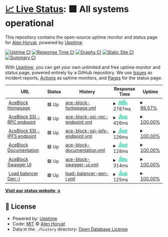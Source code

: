 # [📈 Live Status](https://alenhorvat.github.io/aceblock-monitoring): <!--live status--> **🟩 All systems operational**

This repository contains the open-source uptime monitor and status page for [Alen Horvat](https://www.linkedin.com/in/alen-horvat-0418b551), powered by [Upptime](https://github.com/upptime/upptime).

[![Uptime CI](https://github.com/alenhorvat/aceblock-monitoring/workflows/Uptime%20CI/badge.svg)](https://github.com/alenhorvat/aceblock-monitoring/actions?query=workflow%3A%22Uptime+CI%22)
[![Response Time CI](https://github.com/alenhorvat/aceblock-monitoring/workflows/Response%20Time%20CI/badge.svg)](https://github.com/alenhorvat/aceblock-monitoring/actions?query=workflow%3A%22Response+Time+CI%22)
[![Graphs CI](https://github.com/alenhorvat/aceblock-monitoring/workflows/Graphs%20CI/badge.svg)](https://github.com/alenhorvat/aceblock-monitoring/actions?query=workflow%3A%22Graphs+CI%22)
[![Static Site CI](https://github.com/alenhorvat/aceblock-monitoring/workflows/Static%20Site%20CI/badge.svg)](https://github.com/alenhorvat/aceblock-monitoring/actions?query=workflow%3A%22Static+Site+CI%22)
[![Summary CI](https://github.com/alenhorvat/aceblock-monitoring/workflows/Summary%20CI/badge.svg)](https://github.com/alenhorvat/aceblock-monitoring/actions?query=workflow%3A%22Summary+CI%22)

With [Upptime](https://upptime.js.org), you can get your own unlimited and free uptime monitor and status page, powered entirely by a GitHub repository. We use [Issues](https://github.com/alenhorvat/aceblock-monitoring/issues) as incident reports, [Actions](https://github.com/alenhorvat/aceblock-monitoring/actions) as uptime monitors, and [Pages](https://alenhorvat.github.io/aceblock-monitoring) for the status page.

<!--start: status pages-->
<!-- This summary is generated by Upptime (https://github.com/upptime/upptime) -->
<!-- Do not edit this manually, your changes will be overwritten -->
<!-- prettier-ignore -->
| URL | Status | History | Response Time | Uptime |
| --- | ------ | ------- | ------------- | ------ |
| <img alt="" src="https://favicons.githubusercontent.com/www.aceblock.com" height="13"> [AceBlock Homepage](https://www.aceblock.com/) | 🟩 Up | [ace-block-homepage.yml](https://github.com/alenhorvat/aceblock-monitoring/commits/HEAD/history/ace-block-homepage.yml) | <details><summary><img alt="Response time graph" src="./graphs/ace-block-homepage/response-time-week.png" height="20"> 2787ms</summary><br><a href="https://alenhorvat.github.io/aceblock-monitoring/history/ace-block-homepage"><img alt="Response time 2685" src="https://img.shields.io/endpoint?url=https%3A%2F%2Fraw.githubusercontent.com%2Falenhorvat%2Faceblock-monitoring%2FHEAD%2Fapi%2Face-block-homepage%2Fresponse-time.json"></a><br><a href="https://alenhorvat.github.io/aceblock-monitoring/history/ace-block-homepage"><img alt="24-hour response time 2322" src="https://img.shields.io/endpoint?url=https%3A%2F%2Fraw.githubusercontent.com%2Falenhorvat%2Faceblock-monitoring%2FHEAD%2Fapi%2Face-block-homepage%2Fresponse-time-day.json"></a><br><a href="https://alenhorvat.github.io/aceblock-monitoring/history/ace-block-homepage"><img alt="7-day response time 2787" src="https://img.shields.io/endpoint?url=https%3A%2F%2Fraw.githubusercontent.com%2Falenhorvat%2Faceblock-monitoring%2FHEAD%2Fapi%2Face-block-homepage%2Fresponse-time-week.json"></a><br><a href="https://alenhorvat.github.io/aceblock-monitoring/history/ace-block-homepage"><img alt="30-day response time 2685" src="https://img.shields.io/endpoint?url=https%3A%2F%2Fraw.githubusercontent.com%2Falenhorvat%2Faceblock-monitoring%2FHEAD%2Fapi%2Face-block-homepage%2Fresponse-time-month.json"></a><br><a href="https://alenhorvat.github.io/aceblock-monitoring/history/ace-block-homepage"><img alt="1-year response time 2685" src="https://img.shields.io/endpoint?url=https%3A%2F%2Fraw.githubusercontent.com%2Falenhorvat%2Faceblock-monitoring%2FHEAD%2Fapi%2Face-block-homepage%2Fresponse-time-year.json"></a></details> | <details><summary><a href="https://alenhorvat.github.io/aceblock-monitoring/history/ace-block-homepage">99.57%</a></summary><a href="https://alenhorvat.github.io/aceblock-monitoring/history/ace-block-homepage"><img alt="All-time uptime 99.68%" src="https://img.shields.io/endpoint?url=https%3A%2F%2Fraw.githubusercontent.com%2Falenhorvat%2Faceblock-monitoring%2FHEAD%2Fapi%2Face-block-homepage%2Fuptime.json"></a><br><a href="https://alenhorvat.github.io/aceblock-monitoring/history/ace-block-homepage"><img alt="24-hour uptime 100.00%" src="https://img.shields.io/endpoint?url=https%3A%2F%2Fraw.githubusercontent.com%2Falenhorvat%2Faceblock-monitoring%2FHEAD%2Fapi%2Face-block-homepage%2Fuptime-day.json"></a><br><a href="https://alenhorvat.github.io/aceblock-monitoring/history/ace-block-homepage"><img alt="7-day uptime 99.57%" src="https://img.shields.io/endpoint?url=https%3A%2F%2Fraw.githubusercontent.com%2Falenhorvat%2Faceblock-monitoring%2FHEAD%2Fapi%2Face-block-homepage%2Fuptime-week.json"></a><br><a href="https://alenhorvat.github.io/aceblock-monitoring/history/ace-block-homepage"><img alt="30-day uptime 99.68%" src="https://img.shields.io/endpoint?url=https%3A%2F%2Fraw.githubusercontent.com%2Falenhorvat%2Faceblock-monitoring%2FHEAD%2Fapi%2Face-block-homepage%2Fuptime-month.json"></a><br><a href="https://alenhorvat.github.io/aceblock-monitoring/history/ace-block-homepage"><img alt="1-year uptime 99.68%" src="https://img.shields.io/endpoint?url=https%3A%2F%2Fraw.githubusercontent.com%2Falenhorvat%2Faceblock-monitoring%2FHEAD%2Fapi%2Face-block-homepage%2Fuptime-year.json"></a></details>
| <img alt="" src="https://favicons.githubusercontent.com/ssi.aceblock.com" height="13"> [AceBlock SSI - RPC endpoint](https://ssi.aceblock.com/rpc) | 🟩 Up | [ace-block-ssi-rpc-endpoint.yml](https://github.com/alenhorvat/aceblock-monitoring/commits/HEAD/history/ace-block-ssi-rpc-endpoint.yml) | <details><summary><img alt="Response time graph" src="./graphs/ace-block-ssi-rpc-endpoint/response-time-week.png" height="20"> 426ms</summary><br><a href="https://alenhorvat.github.io/aceblock-monitoring/history/ace-block-ssi-rpc-endpoint"><img alt="Response time 494" src="https://img.shields.io/endpoint?url=https%3A%2F%2Fraw.githubusercontent.com%2Falenhorvat%2Faceblock-monitoring%2FHEAD%2Fapi%2Face-block-ssi-rpc-endpoint%2Fresponse-time.json"></a><br><a href="https://alenhorvat.github.io/aceblock-monitoring/history/ace-block-ssi-rpc-endpoint"><img alt="24-hour response time 380" src="https://img.shields.io/endpoint?url=https%3A%2F%2Fraw.githubusercontent.com%2Falenhorvat%2Faceblock-monitoring%2FHEAD%2Fapi%2Face-block-ssi-rpc-endpoint%2Fresponse-time-day.json"></a><br><a href="https://alenhorvat.github.io/aceblock-monitoring/history/ace-block-ssi-rpc-endpoint"><img alt="7-day response time 426" src="https://img.shields.io/endpoint?url=https%3A%2F%2Fraw.githubusercontent.com%2Falenhorvat%2Faceblock-monitoring%2FHEAD%2Fapi%2Face-block-ssi-rpc-endpoint%2Fresponse-time-week.json"></a><br><a href="https://alenhorvat.github.io/aceblock-monitoring/history/ace-block-ssi-rpc-endpoint"><img alt="30-day response time 494" src="https://img.shields.io/endpoint?url=https%3A%2F%2Fraw.githubusercontent.com%2Falenhorvat%2Faceblock-monitoring%2FHEAD%2Fapi%2Face-block-ssi-rpc-endpoint%2Fresponse-time-month.json"></a><br><a href="https://alenhorvat.github.io/aceblock-monitoring/history/ace-block-ssi-rpc-endpoint"><img alt="1-year response time 494" src="https://img.shields.io/endpoint?url=https%3A%2F%2Fraw.githubusercontent.com%2Falenhorvat%2Faceblock-monitoring%2FHEAD%2Fapi%2Face-block-ssi-rpc-endpoint%2Fresponse-time-year.json"></a></details> | <details><summary><a href="https://alenhorvat.github.io/aceblock-monitoring/history/ace-block-ssi-rpc-endpoint">100.00%</a></summary><a href="https://alenhorvat.github.io/aceblock-monitoring/history/ace-block-ssi-rpc-endpoint"><img alt="All-time uptime 99.77%" src="https://img.shields.io/endpoint?url=https%3A%2F%2Fraw.githubusercontent.com%2Falenhorvat%2Faceblock-monitoring%2FHEAD%2Fapi%2Face-block-ssi-rpc-endpoint%2Fuptime.json"></a><br><a href="https://alenhorvat.github.io/aceblock-monitoring/history/ace-block-ssi-rpc-endpoint"><img alt="24-hour uptime 100.00%" src="https://img.shields.io/endpoint?url=https%3A%2F%2Fraw.githubusercontent.com%2Falenhorvat%2Faceblock-monitoring%2FHEAD%2Fapi%2Face-block-ssi-rpc-endpoint%2Fuptime-day.json"></a><br><a href="https://alenhorvat.github.io/aceblock-monitoring/history/ace-block-ssi-rpc-endpoint"><img alt="7-day uptime 100.00%" src="https://img.shields.io/endpoint?url=https%3A%2F%2Fraw.githubusercontent.com%2Falenhorvat%2Faceblock-monitoring%2FHEAD%2Fapi%2Face-block-ssi-rpc-endpoint%2Fuptime-week.json"></a><br><a href="https://alenhorvat.github.io/aceblock-monitoring/history/ace-block-ssi-rpc-endpoint"><img alt="30-day uptime 99.77%" src="https://img.shields.io/endpoint?url=https%3A%2F%2Fraw.githubusercontent.com%2Falenhorvat%2Faceblock-monitoring%2FHEAD%2Fapi%2Face-block-ssi-rpc-endpoint%2Fuptime-month.json"></a><br><a href="https://alenhorvat.github.io/aceblock-monitoring/history/ace-block-ssi-rpc-endpoint"><img alt="1-year uptime 99.77%" src="https://img.shields.io/endpoint?url=https%3A%2F%2Fraw.githubusercontent.com%2Falenhorvat%2Faceblock-monitoring%2FHEAD%2Fapi%2Face-block-ssi-rpc-endpoint%2Fuptime-year.json"></a></details>
| <img alt="" src="https://favicons.githubusercontent.com/ssi.aceblock.com" height="13"> [AceBlock SSI - IPFS endpoint](https://ssi.aceblock.com/ipfs-api/api/v0/version) | 🟩 Up | [ace-block-ssi-ipfs-endpoint.yml](https://github.com/alenhorvat/aceblock-monitoring/commits/HEAD/history/ace-block-ssi-ipfs-endpoint.yml) | <details><summary><img alt="Response time graph" src="./graphs/ace-block-ssi-ipfs-endpoint/response-time-week.png" height="20"> 126ms</summary><br><a href="https://alenhorvat.github.io/aceblock-monitoring/history/ace-block-ssi-ipfs-endpoint"><img alt="Response time 161" src="https://img.shields.io/endpoint?url=https%3A%2F%2Fraw.githubusercontent.com%2Falenhorvat%2Faceblock-monitoring%2FHEAD%2Fapi%2Face-block-ssi-ipfs-endpoint%2Fresponse-time.json"></a><br><a href="https://alenhorvat.github.io/aceblock-monitoring/history/ace-block-ssi-ipfs-endpoint"><img alt="24-hour response time 112" src="https://img.shields.io/endpoint?url=https%3A%2F%2Fraw.githubusercontent.com%2Falenhorvat%2Faceblock-monitoring%2FHEAD%2Fapi%2Face-block-ssi-ipfs-endpoint%2Fresponse-time-day.json"></a><br><a href="https://alenhorvat.github.io/aceblock-monitoring/history/ace-block-ssi-ipfs-endpoint"><img alt="7-day response time 126" src="https://img.shields.io/endpoint?url=https%3A%2F%2Fraw.githubusercontent.com%2Falenhorvat%2Faceblock-monitoring%2FHEAD%2Fapi%2Face-block-ssi-ipfs-endpoint%2Fresponse-time-week.json"></a><br><a href="https://alenhorvat.github.io/aceblock-monitoring/history/ace-block-ssi-ipfs-endpoint"><img alt="30-day response time 161" src="https://img.shields.io/endpoint?url=https%3A%2F%2Fraw.githubusercontent.com%2Falenhorvat%2Faceblock-monitoring%2FHEAD%2Fapi%2Face-block-ssi-ipfs-endpoint%2Fresponse-time-month.json"></a><br><a href="https://alenhorvat.github.io/aceblock-monitoring/history/ace-block-ssi-ipfs-endpoint"><img alt="1-year response time 161" src="https://img.shields.io/endpoint?url=https%3A%2F%2Fraw.githubusercontent.com%2Falenhorvat%2Faceblock-monitoring%2FHEAD%2Fapi%2Face-block-ssi-ipfs-endpoint%2Fresponse-time-year.json"></a></details> | <details><summary><a href="https://alenhorvat.github.io/aceblock-monitoring/history/ace-block-ssi-ipfs-endpoint">100.00%</a></summary><a href="https://alenhorvat.github.io/aceblock-monitoring/history/ace-block-ssi-ipfs-endpoint"><img alt="All-time uptime 99.77%" src="https://img.shields.io/endpoint?url=https%3A%2F%2Fraw.githubusercontent.com%2Falenhorvat%2Faceblock-monitoring%2FHEAD%2Fapi%2Face-block-ssi-ipfs-endpoint%2Fuptime.json"></a><br><a href="https://alenhorvat.github.io/aceblock-monitoring/history/ace-block-ssi-ipfs-endpoint"><img alt="24-hour uptime 100.00%" src="https://img.shields.io/endpoint?url=https%3A%2F%2Fraw.githubusercontent.com%2Falenhorvat%2Faceblock-monitoring%2FHEAD%2Fapi%2Face-block-ssi-ipfs-endpoint%2Fuptime-day.json"></a><br><a href="https://alenhorvat.github.io/aceblock-monitoring/history/ace-block-ssi-ipfs-endpoint"><img alt="7-day uptime 100.00%" src="https://img.shields.io/endpoint?url=https%3A%2F%2Fraw.githubusercontent.com%2Falenhorvat%2Faceblock-monitoring%2FHEAD%2Fapi%2Face-block-ssi-ipfs-endpoint%2Fuptime-week.json"></a><br><a href="https://alenhorvat.github.io/aceblock-monitoring/history/ace-block-ssi-ipfs-endpoint"><img alt="30-day uptime 99.77%" src="https://img.shields.io/endpoint?url=https%3A%2F%2Fraw.githubusercontent.com%2Falenhorvat%2Faceblock-monitoring%2FHEAD%2Fapi%2Face-block-ssi-ipfs-endpoint%2Fuptime-month.json"></a><br><a href="https://alenhorvat.github.io/aceblock-monitoring/history/ace-block-ssi-ipfs-endpoint"><img alt="1-year uptime 99.77%" src="https://img.shields.io/endpoint?url=https%3A%2F%2Fraw.githubusercontent.com%2Falenhorvat%2Faceblock-monitoring%2FHEAD%2Fapi%2Face-block-ssi-ipfs-endpoint%2Fuptime-year.json"></a></details>
| <img alt="" src="https://favicons.githubusercontent.com/ssi.aceblock.com" height="13"> [AceBlock Documentation](https://ssi.aceblock.com/docs/) | 🟩 Up | [ace-block-documentation.yml](https://github.com/alenhorvat/aceblock-monitoring/commits/HEAD/history/ace-block-documentation.yml) | <details><summary><img alt="Response time graph" src="./graphs/ace-block-documentation/response-time-week.png" height="20"> 128ms</summary><br><a href="https://alenhorvat.github.io/aceblock-monitoring/history/ace-block-documentation"><img alt="Response time 150" src="https://img.shields.io/endpoint?url=https%3A%2F%2Fraw.githubusercontent.com%2Falenhorvat%2Faceblock-monitoring%2FHEAD%2Fapi%2Face-block-documentation%2Fresponse-time.json"></a><br><a href="https://alenhorvat.github.io/aceblock-monitoring/history/ace-block-documentation"><img alt="24-hour response time 113" src="https://img.shields.io/endpoint?url=https%3A%2F%2Fraw.githubusercontent.com%2Falenhorvat%2Faceblock-monitoring%2FHEAD%2Fapi%2Face-block-documentation%2Fresponse-time-day.json"></a><br><a href="https://alenhorvat.github.io/aceblock-monitoring/history/ace-block-documentation"><img alt="7-day response time 128" src="https://img.shields.io/endpoint?url=https%3A%2F%2Fraw.githubusercontent.com%2Falenhorvat%2Faceblock-monitoring%2FHEAD%2Fapi%2Face-block-documentation%2Fresponse-time-week.json"></a><br><a href="https://alenhorvat.github.io/aceblock-monitoring/history/ace-block-documentation"><img alt="30-day response time 150" src="https://img.shields.io/endpoint?url=https%3A%2F%2Fraw.githubusercontent.com%2Falenhorvat%2Faceblock-monitoring%2FHEAD%2Fapi%2Face-block-documentation%2Fresponse-time-month.json"></a><br><a href="https://alenhorvat.github.io/aceblock-monitoring/history/ace-block-documentation"><img alt="1-year response time 150" src="https://img.shields.io/endpoint?url=https%3A%2F%2Fraw.githubusercontent.com%2Falenhorvat%2Faceblock-monitoring%2FHEAD%2Fapi%2Face-block-documentation%2Fresponse-time-year.json"></a></details> | <details><summary><a href="https://alenhorvat.github.io/aceblock-monitoring/history/ace-block-documentation">100.00%</a></summary><a href="https://alenhorvat.github.io/aceblock-monitoring/history/ace-block-documentation"><img alt="All-time uptime 100.00%" src="https://img.shields.io/endpoint?url=https%3A%2F%2Fraw.githubusercontent.com%2Falenhorvat%2Faceblock-monitoring%2FHEAD%2Fapi%2Face-block-documentation%2Fuptime.json"></a><br><a href="https://alenhorvat.github.io/aceblock-monitoring/history/ace-block-documentation"><img alt="24-hour uptime 100.00%" src="https://img.shields.io/endpoint?url=https%3A%2F%2Fraw.githubusercontent.com%2Falenhorvat%2Faceblock-monitoring%2FHEAD%2Fapi%2Face-block-documentation%2Fuptime-day.json"></a><br><a href="https://alenhorvat.github.io/aceblock-monitoring/history/ace-block-documentation"><img alt="7-day uptime 100.00%" src="https://img.shields.io/endpoint?url=https%3A%2F%2Fraw.githubusercontent.com%2Falenhorvat%2Faceblock-monitoring%2FHEAD%2Fapi%2Face-block-documentation%2Fuptime-week.json"></a><br><a href="https://alenhorvat.github.io/aceblock-monitoring/history/ace-block-documentation"><img alt="30-day uptime 100.00%" src="https://img.shields.io/endpoint?url=https%3A%2F%2Fraw.githubusercontent.com%2Falenhorvat%2Faceblock-monitoring%2FHEAD%2Fapi%2Face-block-documentation%2Fuptime-month.json"></a><br><a href="https://alenhorvat.github.io/aceblock-monitoring/history/ace-block-documentation"><img alt="1-year uptime 100.00%" src="https://img.shields.io/endpoint?url=https%3A%2F%2Fraw.githubusercontent.com%2Falenhorvat%2Faceblock-monitoring%2FHEAD%2Fapi%2Face-block-documentation%2Fuptime-year.json"></a></details>
| <img alt="" src="https://favicons.githubusercontent.com/swagger.aceblock.com" height="13"> [AceBlock Swagger UI](https://swagger.aceblock.com/) | 🟩 Up | [ace-block-swagger-ui.yml](https://github.com/alenhorvat/aceblock-monitoring/commits/HEAD/history/ace-block-swagger-ui.yml) | <details><summary><img alt="Response time graph" src="./graphs/ace-block-swagger-ui/response-time-week.png" height="20"> 314ms</summary><br><a href="https://alenhorvat.github.io/aceblock-monitoring/history/ace-block-swagger-ui"><img alt="Response time 353" src="https://img.shields.io/endpoint?url=https%3A%2F%2Fraw.githubusercontent.com%2Falenhorvat%2Faceblock-monitoring%2FHEAD%2Fapi%2Face-block-swagger-ui%2Fresponse-time.json"></a><br><a href="https://alenhorvat.github.io/aceblock-monitoring/history/ace-block-swagger-ui"><img alt="24-hour response time 186" src="https://img.shields.io/endpoint?url=https%3A%2F%2Fraw.githubusercontent.com%2Falenhorvat%2Faceblock-monitoring%2FHEAD%2Fapi%2Face-block-swagger-ui%2Fresponse-time-day.json"></a><br><a href="https://alenhorvat.github.io/aceblock-monitoring/history/ace-block-swagger-ui"><img alt="7-day response time 314" src="https://img.shields.io/endpoint?url=https%3A%2F%2Fraw.githubusercontent.com%2Falenhorvat%2Faceblock-monitoring%2FHEAD%2Fapi%2Face-block-swagger-ui%2Fresponse-time-week.json"></a><br><a href="https://alenhorvat.github.io/aceblock-monitoring/history/ace-block-swagger-ui"><img alt="30-day response time 353" src="https://img.shields.io/endpoint?url=https%3A%2F%2Fraw.githubusercontent.com%2Falenhorvat%2Faceblock-monitoring%2FHEAD%2Fapi%2Face-block-swagger-ui%2Fresponse-time-month.json"></a><br><a href="https://alenhorvat.github.io/aceblock-monitoring/history/ace-block-swagger-ui"><img alt="1-year response time 353" src="https://img.shields.io/endpoint?url=https%3A%2F%2Fraw.githubusercontent.com%2Falenhorvat%2Faceblock-monitoring%2FHEAD%2Fapi%2Face-block-swagger-ui%2Fresponse-time-year.json"></a></details> | <details><summary><a href="https://alenhorvat.github.io/aceblock-monitoring/history/ace-block-swagger-ui">100.00%</a></summary><a href="https://alenhorvat.github.io/aceblock-monitoring/history/ace-block-swagger-ui"><img alt="All-time uptime 100.00%" src="https://img.shields.io/endpoint?url=https%3A%2F%2Fraw.githubusercontent.com%2Falenhorvat%2Faceblock-monitoring%2FHEAD%2Fapi%2Face-block-swagger-ui%2Fuptime.json"></a><br><a href="https://alenhorvat.github.io/aceblock-monitoring/history/ace-block-swagger-ui"><img alt="24-hour uptime 100.00%" src="https://img.shields.io/endpoint?url=https%3A%2F%2Fraw.githubusercontent.com%2Falenhorvat%2Faceblock-monitoring%2FHEAD%2Fapi%2Face-block-swagger-ui%2Fuptime-day.json"></a><br><a href="https://alenhorvat.github.io/aceblock-monitoring/history/ace-block-swagger-ui"><img alt="7-day uptime 100.00%" src="https://img.shields.io/endpoint?url=https%3A%2F%2Fraw.githubusercontent.com%2Falenhorvat%2Faceblock-monitoring%2FHEAD%2Fapi%2Face-block-swagger-ui%2Fuptime-week.json"></a><br><a href="https://alenhorvat.github.io/aceblock-monitoring/history/ace-block-swagger-ui"><img alt="30-day uptime 100.00%" src="https://img.shields.io/endpoint?url=https%3A%2F%2Fraw.githubusercontent.com%2Falenhorvat%2Faceblock-monitoring%2FHEAD%2Fapi%2Face-block-swagger-ui%2Fuptime-month.json"></a><br><a href="https://alenhorvat.github.io/aceblock-monitoring/history/ace-block-swagger-ui"><img alt="1-year uptime 100.00%" src="https://img.shields.io/endpoint?url=https%3A%2F%2Fraw.githubusercontent.com%2Falenhorvat%2Faceblock-monitoring%2FHEAD%2Fapi%2Face-block-swagger-ui%2Fuptime-year.json"></a></details>
| <img alt="" src="https://favicons.githubusercontent.com/null" height="13"> [Load balancer Gen-I](91.240.216.129) | 🟩 Up | [load-balancer-gen-i.yml](https://github.com/alenhorvat/aceblock-monitoring/commits/HEAD/history/load-balancer-gen-i.yml) | <details><summary><img alt="Response time graph" src="./graphs/load-balancer-gen-i/response-time-week.png" height="20"> 125ms</summary><br><a href="https://alenhorvat.github.io/aceblock-monitoring/history/load-balancer-gen-i"><img alt="Response time 138" src="https://img.shields.io/endpoint?url=https%3A%2F%2Fraw.githubusercontent.com%2Falenhorvat%2Faceblock-monitoring%2FHEAD%2Fapi%2Fload-balancer-gen-i%2Fresponse-time.json"></a><br><a href="https://alenhorvat.github.io/aceblock-monitoring/history/load-balancer-gen-i"><img alt="24-hour response time 110" src="https://img.shields.io/endpoint?url=https%3A%2F%2Fraw.githubusercontent.com%2Falenhorvat%2Faceblock-monitoring%2FHEAD%2Fapi%2Fload-balancer-gen-i%2Fresponse-time-day.json"></a><br><a href="https://alenhorvat.github.io/aceblock-monitoring/history/load-balancer-gen-i"><img alt="7-day response time 125" src="https://img.shields.io/endpoint?url=https%3A%2F%2Fraw.githubusercontent.com%2Falenhorvat%2Faceblock-monitoring%2FHEAD%2Fapi%2Fload-balancer-gen-i%2Fresponse-time-week.json"></a><br><a href="https://alenhorvat.github.io/aceblock-monitoring/history/load-balancer-gen-i"><img alt="30-day response time 138" src="https://img.shields.io/endpoint?url=https%3A%2F%2Fraw.githubusercontent.com%2Falenhorvat%2Faceblock-monitoring%2FHEAD%2Fapi%2Fload-balancer-gen-i%2Fresponse-time-month.json"></a><br><a href="https://alenhorvat.github.io/aceblock-monitoring/history/load-balancer-gen-i"><img alt="1-year response time 138" src="https://img.shields.io/endpoint?url=https%3A%2F%2Fraw.githubusercontent.com%2Falenhorvat%2Faceblock-monitoring%2FHEAD%2Fapi%2Fload-balancer-gen-i%2Fresponse-time-year.json"></a></details> | <details><summary><a href="https://alenhorvat.github.io/aceblock-monitoring/history/load-balancer-gen-i">100.00%</a></summary><a href="https://alenhorvat.github.io/aceblock-monitoring/history/load-balancer-gen-i"><img alt="All-time uptime 100.00%" src="https://img.shields.io/endpoint?url=https%3A%2F%2Fraw.githubusercontent.com%2Falenhorvat%2Faceblock-monitoring%2FHEAD%2Fapi%2Fload-balancer-gen-i%2Fuptime.json"></a><br><a href="https://alenhorvat.github.io/aceblock-monitoring/history/load-balancer-gen-i"><img alt="24-hour uptime 100.00%" src="https://img.shields.io/endpoint?url=https%3A%2F%2Fraw.githubusercontent.com%2Falenhorvat%2Faceblock-monitoring%2FHEAD%2Fapi%2Fload-balancer-gen-i%2Fuptime-day.json"></a><br><a href="https://alenhorvat.github.io/aceblock-monitoring/history/load-balancer-gen-i"><img alt="7-day uptime 100.00%" src="https://img.shields.io/endpoint?url=https%3A%2F%2Fraw.githubusercontent.com%2Falenhorvat%2Faceblock-monitoring%2FHEAD%2Fapi%2Fload-balancer-gen-i%2Fuptime-week.json"></a><br><a href="https://alenhorvat.github.io/aceblock-monitoring/history/load-balancer-gen-i"><img alt="30-day uptime 100.00%" src="https://img.shields.io/endpoint?url=https%3A%2F%2Fraw.githubusercontent.com%2Falenhorvat%2Faceblock-monitoring%2FHEAD%2Fapi%2Fload-balancer-gen-i%2Fuptime-month.json"></a><br><a href="https://alenhorvat.github.io/aceblock-monitoring/history/load-balancer-gen-i"><img alt="1-year uptime 100.00%" src="https://img.shields.io/endpoint?url=https%3A%2F%2Fraw.githubusercontent.com%2Falenhorvat%2Faceblock-monitoring%2FHEAD%2Fapi%2Fload-balancer-gen-i%2Fuptime-year.json"></a></details>

<!--end: status pages-->

[**Visit our status website →**](https://alenhorvat.github.io/aceblock-monitoring)

## 📄 License

- Powered by: [Upptime](https://github.com/upptime/upptime)
- Code: [MIT](./LICENSE) © [Alen Horvat](https://www.linkedin.com/in/alen-horvat-0418b551)
- Data in the `./history` directory: [Open Database License](https://opendatacommons.org/licenses/odbl/1-0/)
